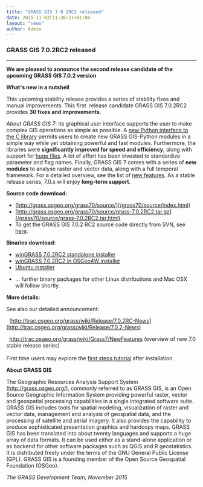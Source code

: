 ```yaml
---
title: "GRASS GIS 7 0 2RC2 released"
date: 2015-11-03T11:36:11+01:00
layout: "news"
author: Admin
---
```


### GRASS GIS 7.0.2RC2 released

------------------------------------------------------------------------

**We are pleased to announce the **second release candidate** of the
upcoming GRASS GIS 7.0.2 version**

**What's new in a nutshell**

This upcoming stability release provides a series of stability fixes and
manual improvements. This first  release candidate GRASS GIS 7.0.2RC2
provides **30 fixes and improvements**.

*About GRASS GIS 7*: Its graphical user interface supports the user to
make complex GIS operations as simple as possible. A [new Python
interface to the C
library](/grass70/manuals/libpython/index.html) permits users
to create new GRASS GIS-Python modules in a simple way while yet
obtaining powerful and fast modules. Furthermore, the libraries were
**significantly improved for speed and efficiency**, along with support
for [huge
files](http://grasswiki.osgeo.org/wiki/Category:Massive_data_analysis).
A lot of effort has been invested to standardize parameter and flag
names. Finally, GRASS GIS 7 comes with a series of **new modules** to
analyse raster and vector data, along with a full temporal framework.
For a detailed overview, see the list of [new
features](http://trac.osgeo.org/grass/wiki/Grass7/NewFeatures). As a
stable release series, 7.0.x will enjoy **long-term support**.

**Source code download:**

-   [http://grass.osgeo.org/grass70/source/](/grass70/source/index.html)
-   [http://grass.osgeo.org/grass70/source/grass-7.0.2RC2.tar.gz](/grass70/source/grass-7.0.2RC2.tar.html)
-   To get the GRASS GIS 7.0.2 RC2 source code directly from SVN, see
    [here](http://trac.osgeo.org/grass/wiki/Release/7.0.2-News).

**Binaries download:**

-   [winGRASS 7.0.2RC2 standalone
    installer](/grass70/binary/mswindows/native/WinGRASS-7.0.2RC2-1-Setup.html)
-   [winGRASS 7.0.2RC2 in OSGeo4W
    installer](http://trac.osgeo.org/osgeo4w/wiki/pkg-grass)
-   [Ubuntu
    installer](https://launchpad.net/~grass/+archive/ubuntu/grass-stable)

<!-- -->

-   \... further binary packages for other Linux distributions and Mac
    OSX will follow shortly.

**More details:**

See also our detailed announcement:


 
[http://trac.osgeo.org/grass/wiki/Release/7.0.2RC-News](http://trac.osgeo.org/grass/wiki/Release/7.0.2-News)



  <http://trac.osgeo.org/grass/wiki/Grass7/NewFeatures> (overview of new
7.0 stable release series)\
\
First time users may explore the [first steps
tutorial](/documentation/first-time-users/index.html) after
installation.


**About GRASS GIS**

The Geographic Resources Analysis Support System
([http://grass.osgeo.org/)](/index.html), commonly referred
to as GRASS GIS, is an Open Source Geographic Information System
providing powerful raster, vector and geospatial processing capabilities
in a single integrated software suite. GRASS GIS includes tools for
spatial modeling, visualization of raster and vector data, management
and analysis of geospatial data, and the processing of satellite and
aerial imagery. It also provides the capability to produce sophisticated
presentation graphics and hardcopy maps. GRASS GIS has been translated
into about twenty languages and supports a huge array of data formats.
It can be used either as a stand-alone application or as backend for
other software packages such as QGIS and R geostatistics. It is
distributed freely under the terms of the GNU General Public License
(GPL). GRASS GIS is a founding member of the Open Source Geospatial
Foundation (OSGeo).

*The GRASS Development Team, November 2015*

